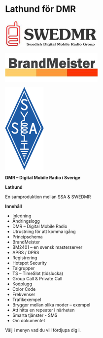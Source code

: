 # Lathund för DMR

![](.gitbook/assets/0)

![](.gitbook/assets/1)

![](.gitbook/assets/2)

**DMR – Digital Mobile Radio i Sverige**

**Lathund**

En samproduktion mellan SSA & SWEDMR



**Innehåll**

* Inledning
* Ändringslogg
* DMR – Digital Mobile Radio
* Utrustning för att komma igång
* Principschema
* BrandMeister
* BM2401 – en svensk masterserver
* APRS / DPRS
* Registrering
* Hotspot Security
* Talgrupper
* TS – TimeSlot (tidslucka)
* Group Call & Private Call
* Kodplugg
* Color Code
* Frekvenser
* Trafikexempel
* Bryggor mellan olika moder – exempel
* Att hitta en repeater i närheten
* Smarta tjänster - SMS
* Om dokumentet

Välj i menyn vad du vill fördjupa dig i.&#x20;

